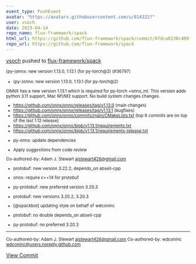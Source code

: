 ```yaml
---
event_type: PushEvent
avatar: "https://avatars.githubusercontent.com/u/814322?"
user: vsoch
date: 2023-04-14
repo_name: flux-framework/spack
html_url: https://github.com/flux-framework/spack/commit/87dca0130c489f407f4fed90ab0298222067e81c
repo_url: https://github.com/flux-framework/spack
---
```


<a href='https://github.com/vsoch' target='_blank'>vsoch</a> pushed to <a href='https://github.com/flux-framework/spack' target='_blank'>flux-framework/spack</a>

<small>(py-)onnx: new version 1.13.0, 1.13.1 (for py-torch@2)  (#36797)

* (py-)onnx: new version 1.13.0, 1.13.1 (for py-torch@2)

ONNX has a new version 1.13.1 which is required for py-torch +onnx_ml.
This version adds python 3.11 support, Mac M1/M2 support. No build
system changes changes.

- https://github.com/onnx/onnx/releases/tag/v1.13.0 (main changes)
- https://github.com/onnx/onnx/releases/tag/v1.13.1 (bugfixes)
- https://github.com/onnx/onnx/commits/main/CMakeLists.txt (top 6
  commits are on top of the last 1.12 release)
- https://github.com/onnx/onnx/blob/v1.13.1/requirements.txt
- https://github.com/onnx/onnx/blob/v1.13.1/requirements-release.txt

* py-onnx: update dependencies

* Apply suggestions from code review

Co-authored-by: Adam J. Stewart <ajstewart426@gmail.com>

* protobuf: new version 3.22.2, depends_on abseil-cpp

* onnx: require c++14 for protobuf

* py-protobuf: new preferred version 3.20.3

* protobuf: new versions 3.20.2, 3.20.3

* [@spackbot] updating style on behalf of wdconinc

* protobuf: no double depends_on abseil-cpp

* py-protobuf: no preferred 3.20.3

---------

Co-authored-by: Adam J. Stewart <ajstewart426@gmail.com>
Co-authored-by: wdconinc <wdconinc@users.noreply.github.com></small>

<a href='https://github.com/flux-framework/spack/commit/87dca0130c489f407f4fed90ab0298222067e81c' target='_blank'>View Commit</a>